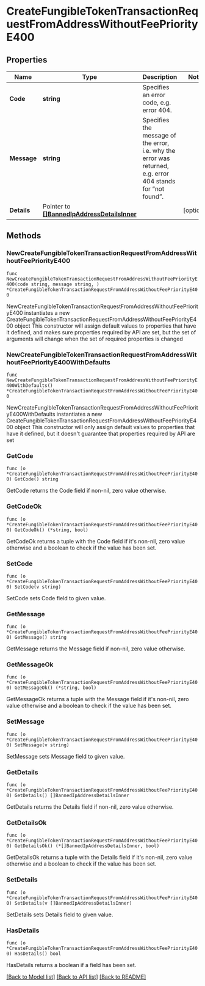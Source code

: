 # CreateFungibleTokenTransactionRequestFromAddressWithoutFeePriorityE400

## Properties

Name | Type | Description | Notes
------------ | ------------- | ------------- | -------------
**Code** | **string** | Specifies an error code, e.g. error 404. | 
**Message** | **string** | Specifies the message of the error, i.e. why the error was returned, e.g. error 404 stands for “not found”. | 
**Details** | Pointer to [**[]BannedIpAddressDetailsInner**](BannedIpAddressDetailsInner.md) |  | [optional] 

## Methods

### NewCreateFungibleTokenTransactionRequestFromAddressWithoutFeePriorityE400

`func NewCreateFungibleTokenTransactionRequestFromAddressWithoutFeePriorityE400(code string, message string, ) *CreateFungibleTokenTransactionRequestFromAddressWithoutFeePriorityE400`

NewCreateFungibleTokenTransactionRequestFromAddressWithoutFeePriorityE400 instantiates a new CreateFungibleTokenTransactionRequestFromAddressWithoutFeePriorityE400 object
This constructor will assign default values to properties that have it defined,
and makes sure properties required by API are set, but the set of arguments
will change when the set of required properties is changed

### NewCreateFungibleTokenTransactionRequestFromAddressWithoutFeePriorityE400WithDefaults

`func NewCreateFungibleTokenTransactionRequestFromAddressWithoutFeePriorityE400WithDefaults() *CreateFungibleTokenTransactionRequestFromAddressWithoutFeePriorityE400`

NewCreateFungibleTokenTransactionRequestFromAddressWithoutFeePriorityE400WithDefaults instantiates a new CreateFungibleTokenTransactionRequestFromAddressWithoutFeePriorityE400 object
This constructor will only assign default values to properties that have it defined,
but it doesn't guarantee that properties required by API are set

### GetCode

`func (o *CreateFungibleTokenTransactionRequestFromAddressWithoutFeePriorityE400) GetCode() string`

GetCode returns the Code field if non-nil, zero value otherwise.

### GetCodeOk

`func (o *CreateFungibleTokenTransactionRequestFromAddressWithoutFeePriorityE400) GetCodeOk() (*string, bool)`

GetCodeOk returns a tuple with the Code field if it's non-nil, zero value otherwise
and a boolean to check if the value has been set.

### SetCode

`func (o *CreateFungibleTokenTransactionRequestFromAddressWithoutFeePriorityE400) SetCode(v string)`

SetCode sets Code field to given value.


### GetMessage

`func (o *CreateFungibleTokenTransactionRequestFromAddressWithoutFeePriorityE400) GetMessage() string`

GetMessage returns the Message field if non-nil, zero value otherwise.

### GetMessageOk

`func (o *CreateFungibleTokenTransactionRequestFromAddressWithoutFeePriorityE400) GetMessageOk() (*string, bool)`

GetMessageOk returns a tuple with the Message field if it's non-nil, zero value otherwise
and a boolean to check if the value has been set.

### SetMessage

`func (o *CreateFungibleTokenTransactionRequestFromAddressWithoutFeePriorityE400) SetMessage(v string)`

SetMessage sets Message field to given value.


### GetDetails

`func (o *CreateFungibleTokenTransactionRequestFromAddressWithoutFeePriorityE400) GetDetails() []BannedIpAddressDetailsInner`

GetDetails returns the Details field if non-nil, zero value otherwise.

### GetDetailsOk

`func (o *CreateFungibleTokenTransactionRequestFromAddressWithoutFeePriorityE400) GetDetailsOk() (*[]BannedIpAddressDetailsInner, bool)`

GetDetailsOk returns a tuple with the Details field if it's non-nil, zero value otherwise
and a boolean to check if the value has been set.

### SetDetails

`func (o *CreateFungibleTokenTransactionRequestFromAddressWithoutFeePriorityE400) SetDetails(v []BannedIpAddressDetailsInner)`

SetDetails sets Details field to given value.

### HasDetails

`func (o *CreateFungibleTokenTransactionRequestFromAddressWithoutFeePriorityE400) HasDetails() bool`

HasDetails returns a boolean if a field has been set.


[[Back to Model list]](../README.md#documentation-for-models) [[Back to API list]](../README.md#documentation-for-api-endpoints) [[Back to README]](../README.md)


